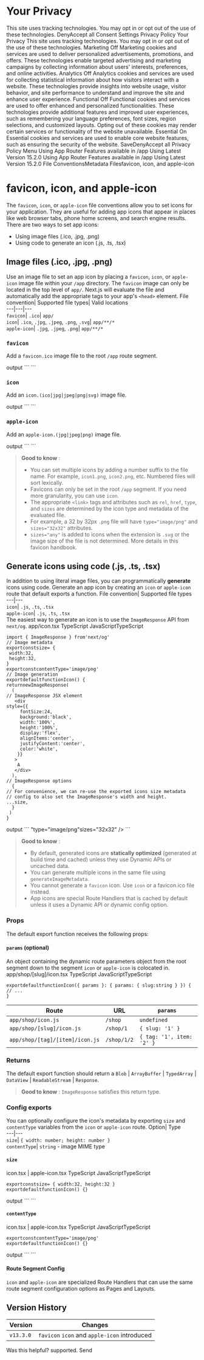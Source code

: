 # Your Privacy
This site uses tracking technologies. You may opt in or opt out of the use of these technologies.
DenyAccept all
Consent Settings
Privacy Policy
Your Privacy
This site uses tracking technologies. You may opt in or opt out of the use of these technologies.
Marketing
Off
Marketing cookies and services are used to deliver personalized advertisements, promotions, and offers. These technologies enable targeted advertising and marketing campaigns by collecting information about users' interests, preferences, and online activities. 
Analytics
Off
Analytics cookies and services are used for collecting statistical information about how visitors interact with a website. These technologies provide insights into website usage, visitor behavior, and site performance to understand and improve the site and enhance user experience.
Functional
Off
Functional cookies and services are used to offer enhanced and personalized functionalities. These technologies provide additional features and improved user experiences, such as remembering your language preferences, font sizes, region selections, and customized layouts. Opting out of these cookies may render certain services or functionality of the website unavailable.
Essential
On
Essential cookies and services are used to enable core website features, such as ensuring the security of the website. 
SaveDenyAccept all
Privacy Policy
Menu
Using App Router
Features available in /app
Using Latest Version
15.2.0
Using App Router
Features available in /app
Using Latest Version
15.2.0
File ConventionsMetadata Filesfavicon, icon, and apple-icon
# favicon, icon, and apple-icon
The `favicon`, `icon`, or `apple-icon` file conventions allow you to set icons for your application.
They are useful for adding app icons that appear in places like web browser tabs, phone home screens, and search engine results.
There are two ways to set app icons:
  * Using image files (.ico, .jpg, .png)
  * Using code to generate an icon (.js, .ts, .tsx)


## Image files (.ico, .jpg, .png)
Use an image file to set an app icon by placing a `favicon`, `icon`, or `apple-icon` image file within your `/app` directory. The `favicon` image can only be located in the top level of `app/`.
Next.js will evaluate the file and automatically add the appropriate tags to your app's `<head>` element.
File convention| Supported file types| Valid locations  
---|---|---  
`favicon`| `.ico`| `app/`  
`icon`| `.ico`, `.jpg`, `.jpeg`, `.png`, `.svg`| `app/**/*`  
`apple-icon`| `.jpg`, `.jpeg`, `.png`| `app/**/*`  
### `favicon`
Add a `favicon.ico` image file to the root `/app` route segment.
<head> output
```
<linkrel="icon"href="/favicon.ico"sizes="any" />
```

### `icon`
Add an `icon.(ico|jpg|jpeg|png|svg)` image file.
<head> output
```
<link
rel="icon"
href="/icon?<generated>"
type="image/<generated>"
sizes="<generated>"
/>
```

### `apple-icon`
Add an `apple-icon.(jpg|jpeg|png)` image file.
<head> output
```
<link
rel="apple-touch-icon"
href="/apple-icon?<generated>"
type="image/<generated>"
sizes="<generated>"
/>
```

> **Good to know** :
>   * You can set multiple icons by adding a number suffix to the file name. For example, `icon1.png`, `icon2.png`, etc. Numbered files will sort lexically.
>   * Favicons can only be set in the root `/app` segment. If you need more granularity, you can use `icon`.
>   * The appropriate `<link>` tags and attributes such as `rel`, `href`, `type`, and `sizes` are determined by the icon type and metadata of the evaluated file.
>   * For example, a 32 by 32px `.png` file will have `type="image/png"` and `sizes="32x32"` attributes.
>   * `sizes="any"` is added to icons when the extension is `.svg` or the image size of the file is not determined. More details in this favicon handbook.
> 

## Generate icons using code (.js, .ts, .tsx)
In addition to using literal image files, you can programmatically **generate** icons using code.
Generate an app icon by creating an `icon` or `apple-icon` route that default exports a function.
File convention| Supported file types  
---|---  
`icon`| `.js`, `.ts`, `.tsx`  
`apple-icon`| `.js`, `.ts`, `.tsx`  
The easiest way to generate an icon is to use the `ImageResponse` API from `next/og`.
app/icon.tsx
TypeScript
JavaScriptTypeScript
```
import { ImageResponse } from'next/og'
// Image metadata
exportconstsize= {
 width:32,
 height:32,
}
exportconstcontentType='image/png'
// Image generation
exportdefaultfunctionIcon() {
returnnewImageResponse(
  (
// ImageResponse JSX element
   <div
style={{
     fontSize:24,
     background:'black',
     width:'100%',
     height:'100%',
     display:'flex',
     alignItems:'center',
     justifyContent:'center',
     color:'white',
    }}
   >
    A
   </div>
  ),
// ImageResponse options
  {
// For convenience, we can re-use the exported icons size metadata
// config to also set the ImageResponse's width and height.
...size,
  }
 )
}
```

<head> output
```
<linkrel="icon"href="/icon?<generated>"type="image/png"sizes="32x32" />
```

> **Good to know** :
>   * By default, generated icons are **statically optimized** (generated at build time and cached) unless they use Dynamic APIs or uncached data.
>   * You can generate multiple icons in the same file using `generateImageMetadata`.
>   * You cannot generate a `favicon` icon. Use `icon` or a favicon.ico file instead.
>   * App icons are special Route Handlers that is cached by default unless it uses a Dynamic API or dynamic config option.
> 

### Props
The default export function receives the following props:
#### `params` (optional)
An object containing the dynamic route parameters object from the root segment down to the segment `icon` or `apple-icon` is colocated in.
app/shop/[slug]/icon.tsx
TypeScript
JavaScriptTypeScript
```
exportdefaultfunctionIcon({ params }: { params: { slug:string } }) {
// ...
}
```

Route| URL| `params`  
---|---|---  
`app/shop/icon.js`| `/shop`| `undefined`  
`app/shop/[slug]/icon.js`| `/shop/1`| `{ slug: '1' }`  
`app/shop/[tag]/[item]/icon.js`| `/shop/1/2`| `{ tag: '1', item: '2' }`  
### Returns
The default export function should return a `Blob` | `ArrayBuffer` | `TypedArray` | `DataView` | `ReadableStream` | `Response`.
> **Good to know** : `ImageResponse` satisfies this return type.
### Config exports
You can optionally configure the icon's metadata by exporting `size` and `contentType` variables from the `icon` or `apple-icon` route.
Option| Type  
---|---  
`size`| `{ width: number; height: number }`  
`contentType`| `string` - image MIME type  
#### `size`
icon.tsx | apple-icon.tsx
TypeScript
JavaScriptTypeScript
```
exportconstsize= { width:32, height:32 }
exportdefaultfunctionIcon() {}
```

<head> output
```
<linkrel="icon"sizes="32x32" />
```

#### `contentType`
icon.tsx | apple-icon.tsx
TypeScript
JavaScriptTypeScript
```
exportconstcontentType='image/png'
exportdefaultfunctionIcon() {}
```

<head> output
```
<linkrel="icon"type="image/png" />
```

#### Route Segment Config
`icon` and `apple-icon` are specialized Route Handlers that can use the same route segment configuration options as Pages and Layouts.
## Version History
Version| Changes  
---|---  
`v13.3.0`| `favicon` `icon` and `apple-icon` introduced  
Was this helpful?
supported.
Send
